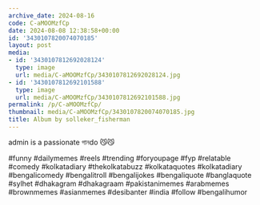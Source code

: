 ```yaml
---
archive_date: 2024-08-16
code: C-aMOOMzfCp
date: 2024-08-08 12:38:58+00:00
id: '3430107820074070185'
layout: post
media:
- id: '3430107812692028124'
  type: image
  url: media/C-aMOOMzfCp/3430107812692028124.jpg
- id: '3430107812692101588'
  type: image
  url: media/C-aMOOMzfCp/3430107812692101588.jpg
permalink: /p/C-aMOOMzfCp/
thumbnail: media/C-aMOOMzfCp/3430107820074070185.jpg
title: Album by solleker_fisherman
---
```


admin is a passionate গানdo 😼😼  
  
#funny #dailymemes #reels #trending #foryoupage #fyp #relatable #comedy #kolkatadiary #thekolkatabuzz #kolkataquotes #kolkatadiary #bengalicomedy #bengalitroll #bengalijokes #bengaliquote #banglaquote  #sylhet #dhakagram #dhakagraam #pakistanimemes #arabmemes #brownmemes #asianmemes #desibanter  #india #follow #bengalihumor